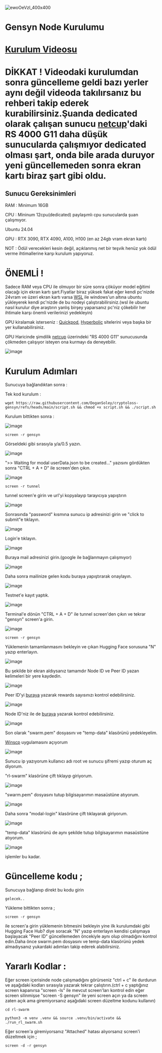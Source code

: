 ![ewoOeVzl_400x400](https://github.com/user-attachments/assets/823eb796-85ca-438d-b9f5-136afad96e7e)

# Gensyn Node Kurulumu

# [Kurulum Videosu](https://youtu.be/jZIDwKNVwrU) 

# DİKKAT ! Videodaki kurulumdan sonra güncelleme geldi bazı yerler aynı değil videoda takılırsanız bu rehberi takip ederek kurabilirsiniz.Şuanda dedicated olarak çalışan sunucu [netcup](https://www.netcup.com/en/server/root-server)'daki RS 4000 G11 daha düşük sunucularda çalışmıyor dedicated olması şart, onda bile arada duruyor yeni güncellemeden sonra ekran kartı biraz şart gibi oldu.

## Sunucu Gereksinimleri

RAM : Minimum 16GB

CPU : Mininum 12cpu(dedicated) paylaşımlı cpu sunucularda şuan çalışmıyor.

Ubuntu 24.04

GPU : RTX 3090, RTX 4090, A100, H100 (en az 24gb vram ekran kartı)

NOT : Ödül verecekleri kesin değil, açıklanmış net bir teşvik henüz yok ödül verme ihtimallerine karşı kurulum yapıyoruz.

# ÖNEMLİ ! 

Sadece RAM veya CPU ile olmuyor bir süre sonra çöküyor model eğitimi olacağı için ekran kartı şart.Fiyatlar biraz yüksek fakat eğer kendi pc'nizde 24vram ve üzeri ekran kartı varsa [WSL](https://learn.microsoft.com/en-us/windows/wsl/install) ile windows'un altına ubuntu yükleyerek kendi pc'nizde de bu nodeyi çalıştırabilirsiniz.(wsl ile ubuntu nasıl kurulur diye araştırın yanlış birşey yaparsanız pc'niz çökebilir her ihtimale karşı önemli verilerinizi yedekleyin)

GPU kiralamak isterseniz : [Quickpod](https://quickpod.io/), [Hyperbolic](https://app.hyperbolic.xyz/) sitelerini veya başka bir yer kullanabilirsiniz.

GPU Haricinde şimdilik [netcup](https://www.netcup.com/en/server/root-server) üzerindeki "RS 4000 G11" sunucusunda çökmeden çalışıyor isteyen ona kurmayı da deneyebilir.

![image](https://github.com/user-attachments/assets/12b288f4-0ff4-44e0-a9c2-08f2d2a2e5f9)


# Kurulum Adımları
 
Sunucuya bağlandıktan sonra :

Tek kod kurulum :

```
wget https://raw.githubusercontent.com/DoganSoley/cryptoloss-gensyn/refs/heads/main/script.sh && chmod +x script.sh && ./script.sh
```

Kurulum bittikten sonra :

![image](https://github.com/user-attachments/assets/79ae0b2b-c596-4df5-9aa8-69eefd604085)

```
screen -r gensyn
```
Görseldeki gibi sırasıyla y/a/0.5 yazın.

![image](https://github.com/user-attachments/assets/a7b47801-2ddc-4fa7-9420-edcb8e53dfc3)

">> Waiting for modal userData.json to be created..." yazısını gördükten sonra "CTRL + A + D" ile screen'den çıkın.

![image](https://github.com/user-attachments/assets/1e866785-d042-47de-87ed-2af91b23ca9a)

```
screen -r tunnel
```

tunnel screen'e girin ve url'yi kopyalayıp tarayıcıya yapıştırın 

![image](https://github.com/user-attachments/assets/26669260-5b17-4d6c-b5db-8cfa8a6fcb68)


Sonrasında "password" kısmına sunucu ip adresinizi girin ve "click to submit"e tıklayın.

![image](https://github.com/user-attachments/assets/89a36279-fc85-48be-bed1-cf9d81da12c0)


Login'e tıklayın.

![image](https://github.com/user-attachments/assets/518f930e-19bc-478f-9ea8-42e743bd1c54)

Buraya mail adresinizi girin.(google ile bağlanmayın çalışmıyor)

![image](https://github.com/user-attachments/assets/0e5703c3-cc40-4fb1-b607-9d4fd73562c2)

Daha sonra mailinize gelen kodu buraya yapıştırarak onaylayın.

![image](https://github.com/user-attachments/assets/d8cd7edb-f8ab-454c-8765-1d33db480d73)

Testnet'e kayıt yaptık.

![image](https://github.com/user-attachments/assets/d0749333-e127-4a5a-92e8-348ed9b3debb)


Terminal'e dönün "CTRL + A + D" ile tunnel screen'den çıkın ve tekrar "gensyn" screen'a girin.

![image](https://github.com/user-attachments/assets/0343650f-b069-44cd-9045-7ce1fbf542c6)

```
screen -r gensyn
```
Yüklemenin tamamlanmasını bekleyin ve çıkan Hugging Face sorusuna "N" yazıp enterlayın.

![image](https://github.com/user-attachments/assets/a17230dc-51d6-4d69-bfa2-313b6be1e9a3)


Bu şekilde bir ekran aldıysanız tamamdır Node ID ve Peer ID yazan kelimeleri bir yere kaydedin.

![image](https://github.com/user-attachments/assets/c387d10b-c1f7-44aa-9136-6399ca9e5523)


Peer ID'yi [buraya](https://gensyn-node.vercel.app/) yazarak rewards sayısınızı kontrol edebilirsiniz.

![image](https://github.com/user-attachments/assets/b60bb097-b3d0-4bf8-bdb1-431d3235dde9)

Node ID'niz ile de [buraya](https://dashboard.gensyn.ai/) yazarak kontrol edebilirsiniz.

![image](https://github.com/user-attachments/assets/322f2718-ce77-4536-b543-8dea4d946da6)


Son olarak "swarm.pem" dosyasını ve "temp-data" klasörünü yedekleyelim.

[Winscp](https://winscp.net/eng/download.php) uygulamasını açıyorum

![image](https://github.com/user-attachments/assets/779c1336-0256-4e76-96f8-ca21cceb3333)

Sunucu ip yazıyorum kullanıcı adı root ve sunucu şifremi yazıp oturum aç diyorum.

"rl-swarm" klasörüne çift tıklayıp giriyorum.

![image](https://github.com/user-attachments/assets/c41b4b7f-3d7a-4780-baf2-e20f43ef7f90)

"swarm.pem" dosyasını tutup bilgisayarımın masaüstüne atıyorum.

![image](https://github.com/user-attachments/assets/890a8174-d0e2-4350-93c9-bd0a74edcfbf)

Daha sonra "modal-login" klasörüne çift tıklayarak giriyorum.

![image](https://github.com/user-attachments/assets/c0f5ff19-f931-44b9-a8a2-70de75a5ce7a)

"temp-data" klasörünü de aynı şekilde tutup bilgisayarımın masaüstüne atıyorum.

![image](https://github.com/user-attachments/assets/97bf5d8d-f213-4098-8218-05f607256420)

işlemler bu kadar.


# Güncelleme kodu ;

Sunucuya bağlanıp direkt bu kodu girin

```
gelecek..
```

Yükleme bittikten sonra ;

```
screen -r gensyn
```

ile screen'a girin yüklemenin bitmesini bekleyin yine ilk kurulumdaki gibi Hugging Face Hub? diye soracak "N" yazıp enterlayın kendisi çalışmaya başlayacak "Peer ID" güncellemeden öncekiyle aynı olup olmadığını kontrol edin.Daha önce swarm.pem dosyasını ve temp-data klasörünü yedek almadıysanız yukardaki adımları takip ederek alabilirsiniz.

# Yararlı Kodlar :

Eğer screen içerisinde node çalışmadığını görürseniz "ctrl + c" ile durdurun ve aşağıdaki kodları sırasıyla yazarak tekrar çalıştırın.(ctrl + c yaptığınız screen kapanırsa "screen -ls" ile mevcut screen'ları kontrol edin eğer screen silinmişse "screen -S gensyn" ile yeni screen açın ya da screen zaten açık ama giremiyorsanız aşağıdaki screen düzeltme kodunu kullanın)

```
cd rl-swarm
```
```
python3 -m venv .venv && source .venv/bin/activate && ./run_rl_swarm.sh
```

Eğer screen'a giremiyorsanız "Attached" hatası alıyorsanız screen'i düzeltmek için ;

```
screen -d -r gensyn
```
